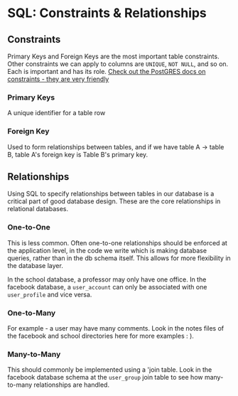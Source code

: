 # SQL: Constraints & Relationships

## Constraints

Primary Keys and Foreign Keys are the most important table constraints. Other constraints we can apply to columns are `UNIQUE`, `NOT NULL`, and so on. Each is important and has its role. [Check out the PostGRES docs on constraints - they are very friendly](https://www.postgresql.org/docs/current/ddl-constraints.html)

### Primary Keys
A unique identifier for a table row

### Foreign Key
Used to form relationships between tables, and if we have table A -> table B, table A's foreign key is Table B's primary key. 

## Relationships

Using SQL to specify relationships between tables in our database is a critical part of good database design. These are the core relationships in relational databases.


### One-to-One
This is less common. Often one-to-one relationships should be enforced at the application level, in the code we write which is making database queries, rather than in the db schema itself. This allows for more flexibility in the database layer.

In the school database, a professor may only have one office. In the facebook database, a `user_account` can only be associated with one `user_profile` and vice versa.

### One-to-Many
For example - a user may have many comments. Look in the notes files of the facebook and school directories here for more examples : ).

### Many-to-Many
This should commonly be implemented using a 'join table. Look in the facebook database schema at the `user_group` join table to see how
many-to-many relationships are handled.